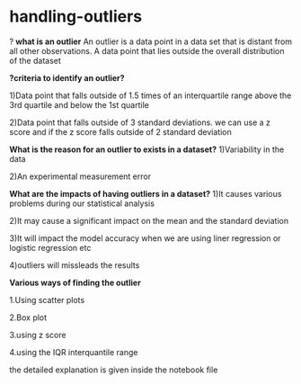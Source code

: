 # handling-outliers

? **what is an outlier**
An outlier is a data point in a data set that is distant from all other observations. A data point that lies outside the overall distribution of the dataset

**?criteria to identify an outlier?**

1)Data point that falls outside of 1.5 times of an interquartile range above the 3rd quartile and below the 1st quartile

2)Data point that falls outside of 3 standard deviations. we can use a z score and if the z score falls outside of 2 standard deviation

**What is the reason for an outlier to exists in a dataset?**
1)Variability in the data

2)An experimental measurement error

**What are the impacts of having outliers in a dataset?**
1)It causes various problems during our statistical analysis

2)It may cause a significant impact on the mean and the standard deviation

3)It will impact the model accuracy when we are using liner regression or logistic regression etc

4)outliers will missleads the results

**Various ways of finding the outlier**

1.Using scatter plots

2.Box plot

3.using z score

4.using the IQR interquantile range

the detailed explanation is given inside the notebook file
